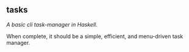 ## tasks
*A basic cli task-manager in Haskell.*

When complete, it should be a simple, efficient, and menu-driven task manager.
